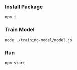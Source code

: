 ### Install Package
```
npm i
```

### Train Model
```
node ./training-model/model.js
```

### Run
```
npm start
```
